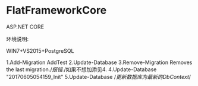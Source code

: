 # FlatFrameworkCore
ASP.NET CORE

 环境说明:
 
WIN7+VS2015+PostgreSQL

1.Add-Migration AddTest
2.Update-Database
3.Remove-Migration            Removes the last migration./*报错.*/如果不想加添见4.
4.Update-Database "20170605054159_Init"
5.Update-Database /*更新数据库为最新的DbContext*/

